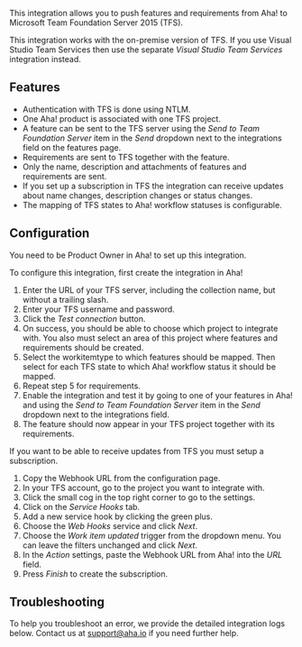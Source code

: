 This integration allows you to push features and requirements from Aha! to Microsoft Team Foundation Server 2015 (TFS).

This integration works with the on-premise version of TFS. If you use Visual Studio Team Services then use the separate _Visual Studio Team Services_ integration instead.

## Features

* Authentication with TFS is done using NTLM.
* One Aha! product is associated with one TFS project.
* A feature can be sent to the TFS server using the _Send to Team Foundation Server_ item in the _Send_ dropdown next to the integrations field on the features page.
* Requirements are sent to TFS together with the feature.
* Only the name, description and attachments of features and requirements are sent.
* If you set up a subscription in TFS the integration can receive updates about name changes, description changes or status changes.
* The mapping of TFS states to Aha! workflow statuses is configurable.

## Configuration

You need to be Product Owner in Aha! to set up this integration.

To configure this integration, first create the integration in Aha!

1. Enter the URL of your TFS server, including the collection name, but without a trailing slash.
2. Enter your TFS username and password.
3. Click the _Test connection_ button.
4. On success, you should be able to choose which project to integrate with. You also must select an area of this project where features and requirements should be created.
5. Select the workitemtype to which features should be mapped. Then select for each TFS state to which Aha! workflow status it should be mapped.
6. Repeat step 5 for requirements.
7. Enable the integration and test it by going to one of your features in Aha! and using the _Send to Team Foundation Server_ item in the _Send_ dropdown next to the integrations field.
8. The feature should now appear in your TFS project together with its requirements.

If you want to be able to receive updates from TFS you must setup a subscription.

1. Copy the Webhook URL from the configuration page.
2. In your TFS account, go to the project you want to integrate with.
3. Click the small cog in the top right corner to go to the settings.
4. Click on the _Service Hooks_ tab.
5. Add a new service hook by clicking the green plus.
6. Choose the _Web Hooks_ service and click _Next_.
7. Choose the _Work item updated_ trigger from the dropdown menu. You can leave the filters unchanged and click _Next_.
8. In the _Action_ settings, paste the Webhook URL from Aha! into the _URL_ field.
9. Press _Finish_ to create the subscription.

## Troubleshooting

To help you troubleshoot an error, we provide the detailed integration logs below. Contact us at support@aha.io if you need further help.
